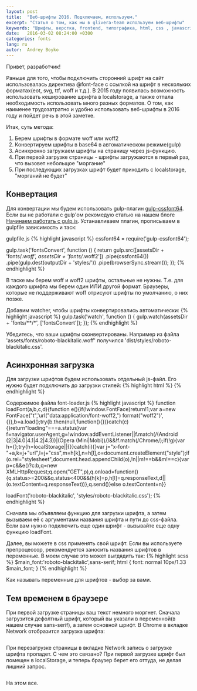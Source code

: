 ```yaml
---
layout: post
title:  "Веб-шрифты 2016. Подключаем, используем."
excerpt: "Статья о том, как мы в glivera-team используем веб-шрифты"
keywords: "Шрифты, верстка, frontend, типографика, html, css , javascript"
date:   2016-03-02 08:24:00 +0300
categories: fonts
lang: ru
autor:  Andrey Boyko
---
```

Привет, разработчик!

Раньше для того, чтобы подключить сторонний шрифт на сайт использовалась директива @font-face с ссылкой на шрифт в нескольких форматах(eot, svg, ttf, woff и т.д.). В 2015 году появилась возможность использовать кеширование шрифта в localstorage, а также отпала необходимость использовать много разных форматов. О том, как наименее трудозатратно и удобно использовать веб-шрифты в 2016 году и пойдет речь в этой заметке.
 
Итак, суть метода:

1. Берем шрифты в формате woff или woff2
2. Конвертируем шрифты в base64 в автоматическом режиме(gulp)
3. Асинхронно загружаем шрифты на страницу через js-функцию.
4. При первой загрузке страницы - шрифты загружаются в первый раз, что вызовет небольщое "моргание"
5. При последующих загрузках шрифт будет приходить с localstorage, "морганий не будет"

## Конвертация

Для конвертации мы будем использовать gulp-плагин <a target="_blank" href="https://www.npmjs.com/package/gulp-cssfont64">gulp-cssfont64</a>. Если вы не работали с gulp'ом рекомедую статью на нашем блоге <a target="_blank" href="http://glivera-team.github.io/sass/2016/01/07/gulp.html">Начинаем работать с gulp.js</a>. 
Устанавливаем плагин, прописываем в gulpfile зависимость и таск:

gulpfile.js
{% highlight javascript %}
cssfont64 = require('gulp-cssfont64');

gulp.task('fontsConvert', function () {
	return gulp.src([assetsDir + 'fonts/*.woff', assetsDir + 'fonts/*.woff2'])
		.pipe(cssfont64())
		.pipe(gulp.dest(outputDir + 'styles/'))
		.pipe(browserSync.stream());
});
{% endhighlight %}

В таске мы берем woff и woff2 шрифты, остальные не нужны. Т.е. для каждого шрифта мы берем один ИЛИ другой формат. Браузеры, которые не поддерживают woff отрисуют шрифты по умолчанию, о них позже.

Добавим watcher, чтобы шрифты конвертировались автоматически:
{% highlight javascript %}
gulp.task('watch', function () {
	gulp.watch(assetsDir + 'fonts/**/*', ['fontsConvert']);
});
{% endhighlight %}

Убедитесь, что ваши шрифты сконвертированы. Например из файла 'assets/fonts/roboto-blackitalic.woff' получился 'dist/styles/roboto-blackitalic.css'.

## Асинхронная загрузка

Для загрузки шрифтов будем использовать отдельный js-файл. Его нужно будет подключить до загрузки стилей:
{% highlight html %}
    <script src="js/font-loader.js"></script>
	<link rel="stylesheet" media="all" href="styles/main_global.css">
{% endhighlight %}
	
Содержимое файла font-loader.js
{% highlight javascript %}
function loadFont(a,b,c,d){function e(){if(!window.FontFace)return!1;var a=new FontFace("t",'url("data:application/font-woff2,") format("woff2")',{}),b=a.load();try{b.then(null,function(){})}catch(c){}return"loading"===a.status}var f=navigator.userAgent,g=!window.addEventListener||f.match(/(Android (2|3|4.0|4.1|4.2|4.3))|(Opera (Mini|Mobi))/)&&!f.match(/Chrome/);if(!g){var h={};try{h=localStorage||{}}catch(i){}var j="x-font-"+a,k=j+"url",l=j+"css",m=h[k],n=h[l],o=document.createElement("style");if(o.rel="stylesheet",document.head.appendChild(o),!n||m!==b&&m!==c){var p=c&&e()?c:b,q=new XMLHttpRequest;q.open("GET",p),q.onload=function(){q.status>=200&&q.status<400&&(h[k]=p,h[l]=q.responseText,d||(o.textContent=q.responseText))},q.send()}else o.textContent=n}}

loadFont('roboto-blackitalic', 'styles/roboto-blackitalic.css');
{% endhighlight %}

Сначала мы объявляем функцию для загрузки шрифта, а затем вызываем её с аргументами названия шрифта и пути до css-файла. Если вам нужно подключить еще один шрифт - вызывайте еще одну функцию loadFont.

Далее, вы можете в css применять свой шрифт. Если вы используете препроцессор, рекомендуется заносить названия шрифтов в переменные. В моем случае это может выгдядить так:
{% highlight scss %}
$main_font:'roboto-blackitalic',sans-serif;
html {
	font: normal 10px/1.33 $main_font;
}
{% endhighlight %}

Как называть переменные для шрифтов - выбор за вами.

## Тем временем в браузере

При первой загрузке страницы ваш текст немного моргнет. Сначала загрузится дефолтный шрифт, который вы указали в переменной(в нашем случае sans-serif), а затем основной шрифт. В Chrome в вкладке Network отобразится загрузка шрифта:

<img alt="" src="../../../../i/font-lesson-1.jpg">

При перезагрузке страницы в вкладке Network запись о загрузке шрифта пропадет. С чем это связано? При первой загрузке шрифт был помещен в localStorage, и теперь браузер берет его оттуда, не делая лишний запрос. 

<img alt="" src="../../../../i/font-lesson-2.jpg">

На этом все.

